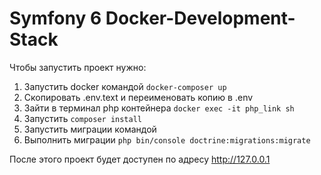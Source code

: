 # Symfony 6 Docker-Development-Stack


Чтобы запустить проект нужно: 
1. Запустить docker командой ```docker-composer up```
2. Скопировать .env.text и переименовать копию в .env
3. Зайти в терминал php контейнера ```docker exec -it php_link sh```
4. Запустить ```composer install```
5. Запустить миграции командой
6. Выполнить миграции ```php bin/console doctrine:migrations:migrate```

После этого проект будет доступен по адресу http://127.0.0.1
